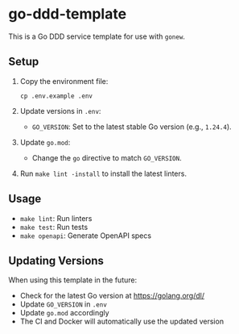 # go-ddd-template

This is a Go DDD service template for use with `gonew`.

## Setup

1. Copy the environment file:
   ```
   cp .env.example .env
   ```

2. Update versions in `.env`:
   - `GO_VERSION`: Set to the latest stable Go version (e.g., `1.24.4`).

3. Update `go.mod`:
   - Change the `go` directive to match `GO_VERSION`.

4. Run `make lint -install` to install the latest linters.

## Usage

- `make lint`: Run linters
- `make test`: Run tests
- `make openapi`: Generate OpenAPI specs

## Updating Versions

When using this template in the future:
- Check for the latest Go version at https://golang.org/dl/
- Update `GO_VERSION` in `.env`
- Update `go.mod` accordingly
- The CI and Docker will automatically use the updated version
